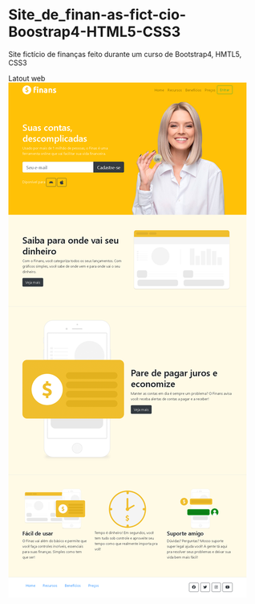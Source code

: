 # Site_de_finan-as-fict-cio-Boostrap4-HTML5-CSS3
Site fictício de finanças feito durante um curso de Bootstrap4, HMTL5, CSS3

Latout web
![finanças](https://github.com/DeangellesES/Site_de_finan-as-fict-cio-Boostrap4-HTML5-CSS3/blob/master/Site_financas_ficticio.png)
